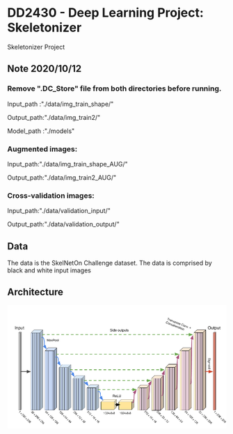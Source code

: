 # DD2430 - Deep Learning Project: Skeletonizer
Skeletonizer Project

## Note 2020/10/12
### Remove ".DC_Store" file from both directories before running.

Input_path :"./data/img_train_shape/"

Output_path:"./data/img_train2/"

Model_path :"./models"

### Augmented images:
Input_path:"./data/img_train_shape_AUG/"

Output_path:"./data/img_train2_AUG/"

### Cross-validation images:

Input_path:"./data/validation_input/"

Output_path:"./data/validation_output/"

## Data
The data is the SkelNetOn Challenge dataset. The data is comprised by black and white input images

## Architecture
![Network Schematic](https://github.com/Truchisushi/DD2430/blob/main/images/Network%20Architecture%201.png?raw=true)
